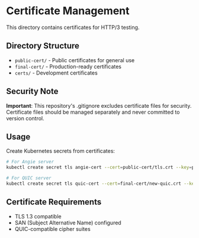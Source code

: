 # Certificate Management

This directory contains certificates for HTTP/3 testing.

## Directory Structure

- `public-cert/` - Public certificates for general use
- `final-cert/` - Production-ready certificates
- `certs/` - Development certificates

## Security Note

**Important**: This repository's .gitignore excludes certificate files for security. 
Certificate files should be managed separately and never committed to version control.

## Usage

Create Kubernetes secrets from certificates:

```bash
# For Angie server
kubectl create secret tls angie-cert --cert=public-cert/tls.crt --key=public-cert/tls.key

# For QUIC server  
kubectl create secret tls quic-cert --cert=final-cert/new-quic.crt --key=final-cert/new-quic.key
```

## Certificate Requirements

- TLS 1.3 compatible
- SAN (Subject Alternative Name) configured
- QUIC-compatible cipher suites
